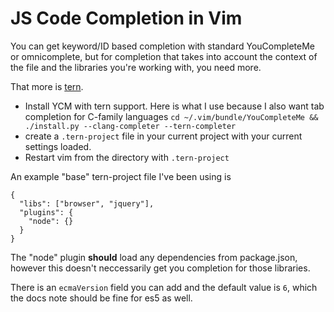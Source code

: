 # JS Code Completion in Vim

You can get keyword/ID based completion with standard YouCompleteMe or omnicomplete,
but for completion that takes into account the context of the file and the libraries you're working with,
you need more.

That more is [tern](http://ternjs.net/).

- Install YCM with tern support. Here is what I use because I also want tab completion for C-family languages
  `cd ~/.vim/bundle/YouCompleteMe && ./install.py --clang-completer --tern-completer`
- create a `.tern-project` file in your current project with your current settings loaded.
- Restart vim from the directory with `.tern-project`

An example "base" tern-project file I've been using is

```
{
  "libs": ["browser", "jquery"],
  "plugins": {
    "node": {}
  }
}
```

The "node" plugin **should** load any dependencies from package.json, however this doesn't neccessarily get you completion
for those libraries.

There is an `ecmaVersion` field you can add and the default value is `6`, which the docs note should be fine for es5 as well.
